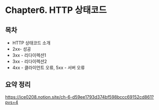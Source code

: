# Chapter6. HTTP 상태코드

## 목차

- HTTP 상태코드 소개
- 2xx- 성공
- 3xx - 리다이렉션1
- 3xx - 리다이렉션2
- 4xx - 클라이언트 오류, 5xx - 서버 오류

## 요약 정리

https://ice0208.notion.site/ch-6-d59ee1793d374bf598bccc69152cd861?pvs=4

